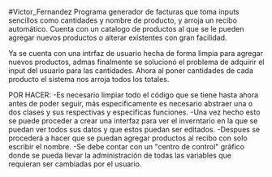 #Victor_Fernandez
Programa generador de facturas que toma inputs sencillos como cantidades y nombre de producto, y arroja un
recibo automático. Cuenta con un catalogo de productos al que se le pueden agregar nuevos productos o alterar
existentes con gran facilidad.

Ya se cuenta con una intrfaz de usuario hecha de forma limpia para agregar nuevos productos, admas finalmente
se solucionó el problema de adquirir el input del usuario para las cantidades. Ahora al poner cantidades de cada
producto el sistema nos arroja todos los totales.

POR HACER:
-Es necesario limpiar todo el código que se tiene hasta ahora antes de poder seguir, más especificamente es
 necesario abstraer una o dos clases y sus respectivas y especificas funciones.
-Una vez hecho esto se puede proceder a crear una interfaz para ver el inverntario en la que se puedan ver todos
 sus datos y que estos puedan ser editados.
-Despues se procederá a hacer que se puedan agregar productos al recibo con solo escribir el nombre.
-Se debe contar con un "centro de control" gráfico donde se pueda llevar la administración de todas las variables
 que requieran ser cambiadas por el usuario.
